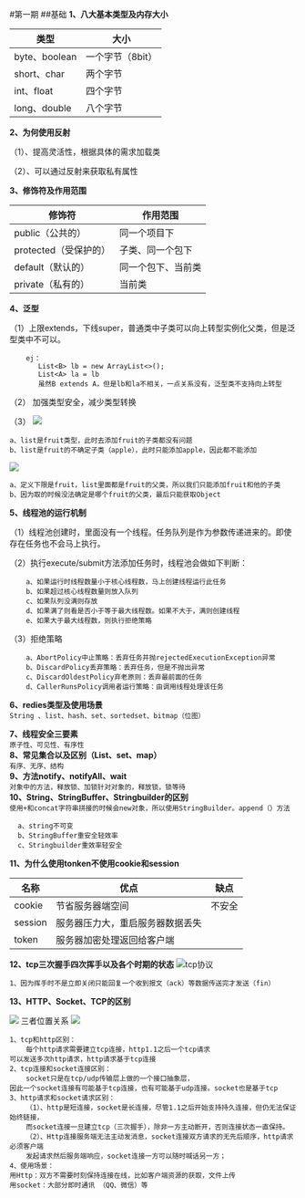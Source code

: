 #第一期
##基础
**1、八大基本类型及内存大小**

|类型|大小|
|---|---|
|byte、boolean|一个字节（8bit）|
|short、char|两个字节|
|int、float|四个字节|
|long、double|八个字节|
**2、为何使用反射**

（1）、提高灵活性，根据具体的需求加载类

（2）、可以通过反射来获取私有属性

**3、修饰符及作用范围**

|修饰符|作用范围|
|---|---|
|public（公共的）|同一个项目下|
|protected（受保护的）|子类、同一个包下|
|default（默认的）|同一个包下、当前类|
|private（私有的）|当前类|
**4、泛型**

（1）上限extends，下线super，普通类中子类可以向上转型实例化父类，但是泛型类中不可以。
        
        ej：
           List<B> lb = new ArrayList<>();
           List<A> la = lb
           虽然B extends A，但是lb和la不相关，一点关系没有，泛型类不支持向上转型

（2） 加强类型安全，减少类型转换


（3）
![](/image/fanxing1.png)
    
    a、list是fruit类型，此时去添加fruit的子类都没有问题
    b、list是fruit的不确定子类（apple），此时只能添加apple，因此都不能添加
![](/image/fanxing2.png)

    a、定义下限是fruit，list里面都是fruit的父类，所以我们只能添加fruit和他的子类
    b、因为取的时候没法确定是哪个fruit的父类，最后只能获取Object

**5、线程池的运行机制**

（1）线程池创建时，里面没有一个线程。任务队列是作为参数传递进来的。即使存在任务也不会马上执行。

（2）执行execute/submit方法添加任务时，线程池会做如下判断：
        
        a、如果运行时线程数量小于核心线程数，马上创建线程运行此任务
        b、如果超过核心线程数量则放入队列
        c、如果队列没满则存放
        d、如果满了则看是否小于等于最大线程数。如果不大于，满则创建线程
        e、如果大于最大线程数，则执行拒绝策略
 （3）拒绝策略
 
        a、AbortPolicy中止策略：丢弃任务并抛rejectedExecutionException异常
        b、DiscardPolicy丢弃策略：丢弃任务，但是不抛出异常
        c、DiscardOldestPolicy弃老原则：丢弃最前面的任务  
        d、CallerRunsPolicy调用者运行策略：由调用线程处理该任务
        
**6、redies类型及使用场景**      
`String 、list、hash、set、sortedset、bitmap（位图）`

**7、线程安全三要素**      
`原子性、可见性、有序性`  
**8、常见集合以及区别（List、set、map）**  
`有序、无序、结构`        
**9、方法notify、notifyAll、wait**  
`对象中的方法，释放锁、加锁针对对象的，释放锁，锁等待`  
**10、String、StringBuffer、Stringbuilder的区别**  
`使用+和concat字符串拼接的时候会new对象，所以使用StringBuilder。append（）方法`
      
      a、string不可变
      b、StringBuffer重安全轻效率
      c、Stringbuilder重效率轻安全
**11、为什么使用tonken不使用cookie和session**  

 |名称|优点|缺点|
 |---|---|---|
 |cookie|节省服务器端空间|不安全|
 |session|服务器压力大，重启服务器数据丢失|
 |token|服务器加密处理返回给客户端||

**12、tcp三次握手四次挥手以及各个时期的状态**
![tcp协议](/image/tcp.jpeg)
    
    1、因为挥手时不是立即关闭只能回复一个收到报文（ack）等数据传送完才发送（fin）
**13、HTTP、Socket、TCP的区别**

![](/image/TCP.png)
三者位置关系
![](/image/http.png)

    1、tcp和http区别：
        每个http请求需要建立tcp连接，http1.1之后一个tcp请求
    可以发送多次http请求，http请求基于tcp连接
    2、tcp连接和socket连接区别：
        socket只是在tcp/udp传输层上做的一个接口抽象层，
    因此一个socket连接有可能基于tcp连接，也有可能基于udp连接。socket也是基于tcp
    3、http请求和socket请求区别：
        （1）、http是短连接，socket是长连接，尽管1.1之后开始支持持久连接，但仍无法保证始终链接，
        而socket连接一旦建立tcp（三次握手），除非一方主动断开，否则连接状态一直保持。
        （2）、Http连接服务端无法主动发消息，socket连接双方请求的无先后顺序，http请求必须客户端
        发起请求然后服务端响应，socket连接一方可以随时喊话另一方；
    4、使用场景：
    用Http：双方不需要时刻保持连接在线，比如客户端资源的获取，文件上传
    用socket：大部分即时通讯 （QQ、微信）等
    
    